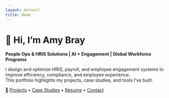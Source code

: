 ```yaml
---
layout: default
title: Home
---
```


# 👋 Hi, I’m Amy Bray  
**People Ops & HRIS Solutions | AI + Engagement | Global Workforce Programs**

I design and optimize HRIS, payroll, and employee engagement systems to improve efficiency, compliance, and employee experience.  
This portfolio highlights my projects, case studies, and tools I’ve built.  

🔗 [Projects](projects.md) • [Case Studies](case-studies.md) • [Resume](resume.md) • [Contact](contact.md)
